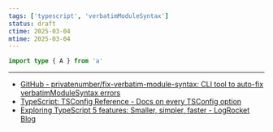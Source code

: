 ```yaml
---
tags: ['typescript', 'verbatimModuleSyntax']
status: draft
ctime: 2025-03-04
mtime: 2025-03-04
---
```


```ts
import type { A } from 'a'
```

---

- [GitHub - privatenumber/fix-verbatim-module-syntax: CLI tool to auto-fix verbatimModuleSyntax errors](https://github.com/privatenumber/fix-verbatim-module-syntax)
- [TypeScript: TSConfig Reference - Docs on every TSConfig option](https://www.typescriptlang.org/tsconfig/#verbatimModuleSyntax)
- [Exploring TypeScript 5 features: Smaller, simpler, faster - LogRocket Blog](https://blog.logrocket.com/exploring-typescript-5-features-smaller-simpler-faster/#verbatimmodulesyntax)
